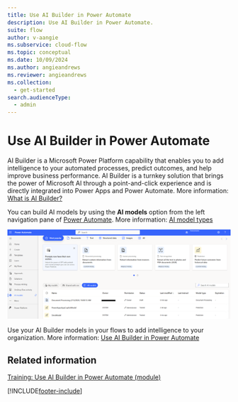 ```yaml
---
title: Use AI Builder in Power Automate
description: Use AI Builder in Power Automate.
suite: flow
author: v-aangie
ms.subservice: cloud-flow
ms.topic: conceptual
ms.date: 10/09/2024
ms.author: angieandrews
ms.reviewer: angieandrews
ms.collection:
  - get-started
search.audienceType: 
  - admin
---
```


# Use AI Builder in Power Automate

AI Builder is a Microsoft Power Platform capability that enables you to add intelligence to your automated processes, predict outcomes, and help improve business performance. AI Builder is a turnkey solution that brings the power of Microsoft AI through a point-and-click experience and is directly integrated into Power Apps and Power Automate. More information: [What is AI Builder?](/ai-builder/)

You can build AI models by using the **AI models** option from the left navigation pane of [Power Automate](https://make.powerautomate.com). More information: [AI model types](/ai-builder/model-types)

![Use AI builder in Power Automate.](./media/use-ai-builder/ai_builder.png "AI Builder in Power Automate")


Use your AI Builder models in your flows to add intelligence to your organization. More information: [Use AI Builder in Power Automate](/ai-builder/use-in-flow-overview)

## Related information

[Training: Use AI Builder in Power Automate (module)](/training/modules/ai-builder-power-automate/)

[!INCLUDE[footer-include](includes/footer-banner.md)]
